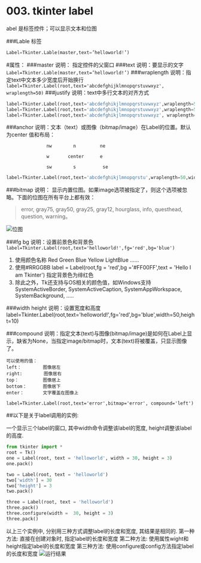 # 003. tkinter label

abel  是标签控件；可以显示文本和位图

###Lable 标签


```python
Label=Tkinter.Lable(master,text=’helloworld!’)
```

#属性：
###master
说明： 指定控件的父窗口
###text
说明：要显示的文字
```Label=Tkinter.Lable(master,text=’helloworld!’)```
###wraplength
说明：指定text中文本多少宽度后开始换行
```label=Tkinter.Label(root,text='abcdefghijklmnopqrstuvwxyz', wraplength=50)```
###justify
说明：text中多行文本的对齐方式
```python
label=Tkinter.Label(root,text='abcdefghikjlmnopqrstuvwxyz',wraplength=50,justify='left')
label=Tkinter.Label(root,text='abcdefghikjlmnopqrstuvwxyz',wraplength=50,justify='right')
label=Tkinter.Label(root,text='abcdefghikjlmnopqrstuvwxyz', wraplength=50, justify='center')
```
###anchor
说明：文本（text）或图像（bitmap/image）在Label的位置。默认为center
值和布局：

```
               nw        n         ne

               w       center      e

               sw        s          se
```

```python
label=Tkinter.Label(root,text='abcdefghikjlmnopqrstu',wraplength=50,width=30,height=10, bg='blue',fg='red',anchor='nw')
```

###bitmap
说明： 显示内置位图。如果image选项被指定了，则这个选项被忽略。下面的位图在所有平台上都有效：

> error, gray75, gray50, gray25, gray12, hourglass, info, questhead, question,  warning。

![位图](http://upload-images.jianshu.io/upload_images/10113743-60ea3b435ce2b2d5.png?imageMogr2/auto-orient/strip%7CimageView2/2/w/1240)

###fg  bg
说明：设置前景色和背景色
```label=Tkinter.Label(root,text='helloworld!',fg='red',bg='blue')```

1. 使用颜色名称 Red Green Blue Yellow LightBlue ...... 
2. 使用#RRGGBB  label = Label(root,fg = 'red',bg ='#FF00FF',text = 'Hello I am Tkinter') 指定背景色为绯红色 
3. 除此之外，Tk还支持与OS相关的颜色值，如Windows支持SystemActiveBorder,  SystemActiveCaption,  SystemAppWorkspace,  SystemBackground, .....

###width height
说明：设置宽度和高度
label=Tkinter.Label(root,text='helloworld!',fg='red',bg='blue',width=50,height=10)

###compound
说明：指定文本(text)与图像(bitmap/image)是如何在Label上显示，缺省为None，当指定image/bitmap时，文本(text)将被覆盖，只显示图像了。

    可以使用的值：
    left：        图像居左
    right:        图像居右
    top：         图像居上
    bottom：      图像居下     
    enter：       文字覆盖在图像上

```label=Tkinter.Label(root,text='error',bitmap='error', compound='left')```

##以下是关于label调用的实例:

一个显示三个label的窗口, 其中width命令调整该label的宽度, height调整该label的高度. 

```python
from tkinter import *
root = Tk()
one = Label(root, text = 'helloworld', width = 30, height = 3)
one.pack()

two = Label(root, text = 'helloworld')
two['width'] = 30
two['height'] = 3
two.pack()

three = Label(root, text = 'helloworld')
three.pack()
three.configure(width =  30, height = 3)
three.pack()
```
以上三个实例中, 分别用三种方式调整label的长度和宽度, 其结果是相同的.
第一种方法: 直接在创建对象时, 指定label的长度和宽度
第二种方法: 使用属性wight和height指定label的长度和宽度
第三种方法: 使用configure或config方法指定label的长度和宽度
![运行结果](http://upload-images.jianshu.io/upload_images/10113743-e667d022425c70cf.jpg?imageMogr2/auto-orient/strip%7CimageView2/2/w/1240)





